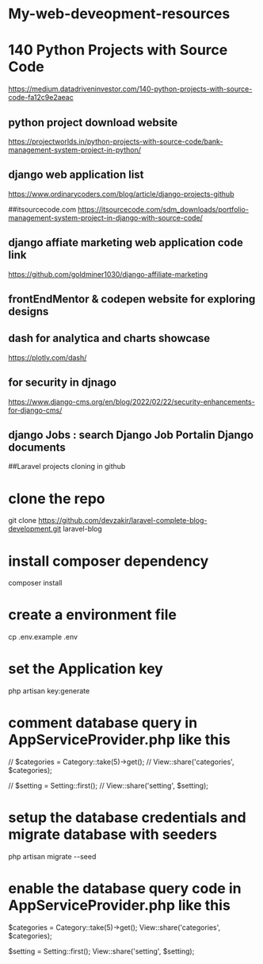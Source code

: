 # My-web-deveopment-resources

# 140 Python Projects with Source Code
https://medium.datadriveninvestor.com/140-python-projects-with-source-code-fa12c9e2aeac

## python project download website
https://projectworlds.in/python-projects-with-source-code/bank-management-system-project-in-python/

## django web application list
https://www.ordinarycoders.com/blog/article/django-projects-github

##itsourcecode.com
https://itsourcecode.com/sdm_downloads/portfolio-management-system-project-in-django-with-source-code/

## django affiate marketing web application code link 
https://github.com/goldminer1030/django-affiliate-marketing

## frontEndMentor & codepen website for exploring designs

## dash for analytica and charts showcase
https://plotly.com/dash/

## for security in djnago
https://www.django-cms.org/en/blog/2022/02/22/security-enhancements-for-django-cms/

## django Jobs : search  Django Job Portalin Django documents


##Laravel projects cloning in github
# clone the repo
git clone https://github.com/devzakir/laravel-complete-blog-development.git laravel-blog

# install composer dependency
composer install

# create a environment file
cp .env.example .env

# set the Application key
php artisan key:generate

# comment database query in AppServiceProvider.php like this
// $categories = Category::take(5)->get();
// View::share('categories', $categories);

// $setting = Setting::first();
// View::share('setting', $setting);

# setup the database credentials and migrate database with seeders
php artisan migrate --seed

# enable the database query code in AppServiceProvider.php like this
$categories = Category::take(5)->get();
View::share('categories', $categories);

$setting = Setting::first();
View::share('setting', $setting);
